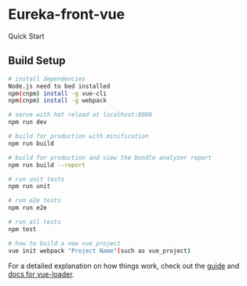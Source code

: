 # Eureka-front-vue

>
Quick Start

## Build Setup

``` bash
# install dependencies
Node.js need to bed installed
npm(cnpm) install -g vue-cli
npm(cnpm) install -g webpack

# serve with hot reload at localhost:8080
npm run dev

# build for production with minification
npm run build

# build for production and view the bundle analyzer report
npm run build --report

# run unit tests
npm run unit

# run e2e tests
npm run e2e

# run all tests
npm test

# how to build a new vue project
vue init webpack "Project Name"(such as vue_project)
```

For a detailed explanation on how things work, check out the [guide](http://vuejs-templates.github.io/webpack/) and [docs for vue-loader](http://vuejs.github.io/vue-loader).
